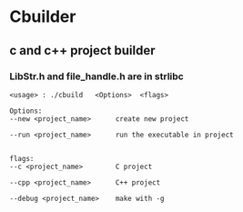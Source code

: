 # Cbuilder

## c and c++ project builder
### LibStr.h and file_handle.h are in strlibc

```
<usage> : ./cbuild   <Options>  <flags> 

Options:
--new <project_name>      create new project

--run <project_name>      run the executable in project


flags:
--c <project_name>        C project

--cpp <project_name>      C++ project

--debug <project_name>    make with -g 

```

